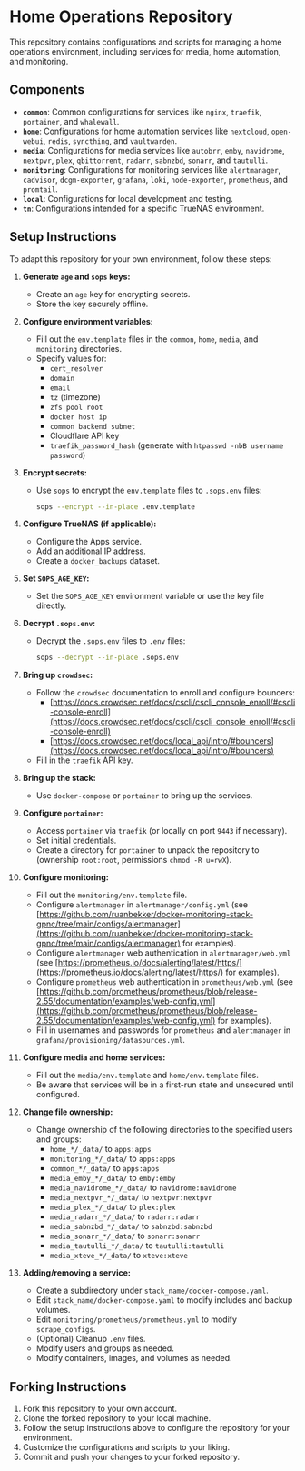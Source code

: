 # Home Operations Repository

This repository contains configurations and scripts for managing a home operations environment, including services for media, home automation, and monitoring.

## Components

*   **`common`**: Common configurations for services like `nginx`, `traefik`, `portainer`, and `whalewall`.
*   **`home`**: Configurations for home automation services like `nextcloud`, `open-webui`, `redis`, `syncthing`, and `vaultwarden`.
*   **`media`**: Configurations for media services like `autobrr`, `emby`, `navidrome`, `nextpvr`, `plex`, `qbittorrent`, `radarr`, `sabnzbd`, `sonarr`, and `tautulli`.
*   **`monitoring`**: Configurations for monitoring services like `alertmanager`, `cadvisor`, `dcgm-exporter`, `grafana`, `loki`, `node-exporter`, `prometheus`, and `promtail`.
*   **`local`**: Configurations for local development and testing.
*   **`tn`**: Configurations intended for a specific TrueNAS environment.

## Setup Instructions

To adapt this repository for your own environment, follow these steps:

1.  **Generate `age` and `sops` keys:**
    *   Create an `age` key for encrypting secrets.
    *   Store the key securely offline.

2.  **Configure environment variables:**
    *   Fill out the `env.template` files in the `common`, `home`, `media`, and `monitoring` directories.
    *   Specify values for:
        *   `cert_resolver`
        *   `domain`
        *   `email`
        *   `tz` (timezone)
        *   `zfs pool root`
        *   `docker host ip`
        *   `common backend subnet`
        *   Cloudflare API key
        *   `traefik_password_hash` (generate with `htpasswd -nbB username password`)

3.  **Encrypt secrets:**
    *   Use `sops` to encrypt the `env.template` files to `.sops.env` files:
        ```bash
        sops --encrypt --in-place .env.template
        ```

4.  **Configure TrueNAS (if applicable):**
    *   Configure the Apps service.
    *   Add an additional IP address.
    *   Create a `docker_backups` dataset.

5.  **Set `SOPS_AGE_KEY`:**
    *   Set the `SOPS_AGE_KEY` environment variable or use the key file directly.

6.  **Decrypt `.sops.env`:**
    *   Decrypt the `.sops.env` files to `.env` files:
        ```bash
        sops --decrypt --in-place .sops.env
        ```

7.  **Bring up `crowdsec`:**
    *   Follow the `crowdsec` documentation to enroll and configure bouncers:
        *   [https://docs.crowdsec.net/docs/cscli/cscli_console_enroll/#cscli-console-enroll](https://docs.crowdsec.net/docs/cscli/cscli_console_enroll/#cscli-console-enroll)
        *   [https://docs.crowdsec.net/docs/local_api/intro/#bouncers](https://docs.crowdsec.net/docs/local_api/intro/#bouncers)
    *   Fill in the `traefik` API key.

8.  **Bring up the stack:**
    *   Use `docker-compose` or `portainer` to bring up the services.

9.  **Configure `portainer`:**
    *   Access `portainer` via `traefik` (or locally on port `9443` if necessary).
    *   Set initial credentials.
    *   Create a directory for `portainer` to unpack the repository to (ownership `root:root`, permissions `chmod -R u=rwX`).

10. **Configure monitoring:**
    *   Fill out the `monitoring/env.template` file.
    *   Configure `alertmanager` in `alertmanager/config.yml` (see [https://github.com/ruanbekker/docker-monitoring-stack-gpnc/tree/main/configs/alertmanager](https://github.com/ruanbekker/docker-monitoring-stack-gpnc/tree/main/configs/alertmanager) for examples).
    *   Configure `alertmanager` web authentication in `alertmanager/web.yml` (see [https://prometheus.io/docs/alerting/latest/https/](https://prometheus.io/docs/alerting/latest/https/) for examples).
    *   Configure `prometheus` web authentication in `prometheus/web.yml` (see [https://github.com/prometheus/prometheus/blob/release-2.55/documentation/examples/web-config.yml](https://github.com/prometheus/prometheus/blob/release-2.55/documentation/examples/web-config.yml) for examples).
    *   Fill in usernames and passwords for `prometheus` and `alertmanager` in `grafana/provisioning/datasources.yml`.

11. **Configure media and home services:**
    *   Fill out the `media/env.template` and `home/env.template` files.
    *   Be aware that services will be in a first-run state and unsecured until configured.

12. **Change file ownership:**
    *   Change ownership of the following directories to the specified users and groups:
        *   `home_*/_data/` to `apps:apps`
        *   `monitoring_*/_data/` to `apps:apps`
        *   `common_*/_data/` to `apps:apps`
        *   `media_emby_*/_data/` to `emby:emby`
        *   `media_navidrome_*/_data/` to `navidrome:navidrome`
        *   `media_nextpvr_*/_data/` to `nextpvr:nextpvr`
        *   `media_plex_*/_data/` to `plex:plex`
        *   `media_radarr_*/_data/` to `radarr:radarr`
        *   `media_sabnzbd_*/_data/` to `sabnzbd:sabnzbd`
        *   `media_sonarr_*/_data/` to `sonarr:sonarr`
        *   `media_tautulli_*/_data/` to `tautulli:tautulli`
        *   `media_xteve_*/_data/` to `xteve:xteve`

13. **Adding/removing a service:**
    *   Create a subdirectory under `stack_name/docker-compose.yaml`.
    *   Edit `stack_name/docker-compose.yaml` to modify includes and backup volumes.
    *   Edit `monitoring/prometheus/prometheus.yml` to modify `scrape_configs`.
    *   (Optional) Cleanup `.env` files.
    *   Modify users and groups as needed.
    *   Modify containers, images, and volumes as needed.

## Forking Instructions

1.  Fork this repository to your own account.
2.  Clone the forked repository to your local machine.
3.  Follow the setup instructions above to configure the repository for your environment.
4.  Customize the configurations and scripts to your liking.
5.  Commit and push your changes to your forked repository.